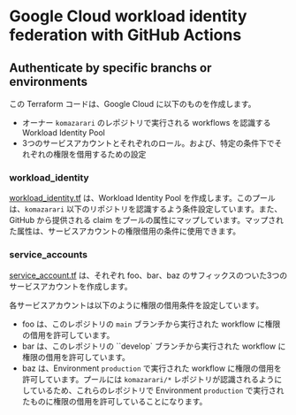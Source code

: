 # Google Cloud workload identity federation with GitHub Actions
## Authenticate by specific branchs or environments

この Terraform コードは、Google Cloud に以下のものを作成します。
- オーナー `komazarari` のレポジトリで実行される workflows を認識する Workload Identity Pool
- 3つのサービスアカウントとそれぞれのロール。および、特定の条件下でそれぞれの権限を借用するための設定

### workload_identity
[workload_identity.tf](./workload_identity.tf) は、Workload Identity Pool を作成します。このプールは、`komazarari` 以下のリポジトリを認識するよう条件設定しています。また、GitHub から提供される claim をプールの属性にマップしています。マップされた属性は、サービスアカウントの権限借用の条件に使用できます。

### service_accounts

[service_account.tf](./service_account.tf) は、それぞれ foo、bar、baz のサフィックスのついた3つのサービスアカウントを作成します。

各サービスアカウントは以下のように権限の借用条件を設定しています。
- foo は、このレポジトリの `main` ブランチから実行された workflow に権限の借用を許可しています。
- bar は、このレポジトリの ``develop` ブランチから実行された workflow に権限の借用を許可しています。
- baz は、Environment `production` で実行された workflow に権限の借用を許可しています。プールには `komazarari/*` レポジトリが認識されるようにしているため、これらのレポジトリで Environment `production` で実行されたものに権限の借用を許可していることになります。